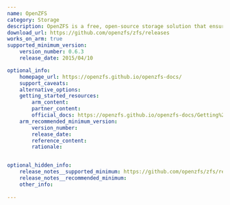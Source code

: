 ```yaml
---
name: OpenZFS
category: Storage
description: OpenZFS is a free, open-source storage solution that ensures data safety and performance with features like snapshots, compression, and replication.
download_url: https://github.com/openzfs/zfs/releases
works_on_arm: true
supported_minimum_version:
    version_number: 0.6.3
    release_date: 2015/04/10

optional_info:
    homepage_url: https://openzfs.github.io/openzfs-docs/
    support_caveats:
    alternative_options:
    getting_started_resources:
        arm_content:
        partner_content:
        official_docs: https://openzfs.github.io/openzfs-docs/Getting%20Started/Ubuntu/index.html
    arm_recommended_minimum_version:
        version_number:
        release_date:
        reference_content:
        rationale:


optional_hidden_info:
    release_notes__supported_minimum: https://github.com/openzfs/zfs/releases/tag/zfs-0.6.3
    release_notes__recommended_minimum:
    other_info:
  
---
```

